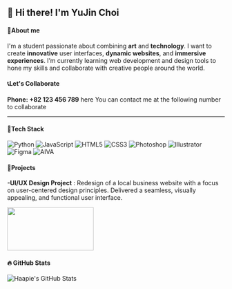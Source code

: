 ## 👋 Hi there! I'm YuJin Choi 
#### 👤About me
I'm a student passionate about combining **art** and **technology**. I want to create **innovative** user interfaces, **dynamic websites**, and **immersive experiences**. I’m currently learning web development and design tools to hone my skills and collaborate with creative people around the world.

#### 📞Let's Collaborate
**Phone: +82 123 456 789** here You can contact me at the following number to collaborate 

---

#### 🚀Tech Stack
![Python](https://img.shields.io/badge/Python-3776AB?style=flat-square&logo=python&logoColor=white)
![JavaScript](https://img.shields.io/badge/JavaScript-F7DF1E?style=flat-square&logo=javascript&logoColor=black)
![HTML5](https://img.shields.io/badge/HTML5-E34F26?style=flat-square&logo=html5&logoColor=white)
![CSS3](https://img.shields.io/badge/CSS3-1572B6?style=flat-square&logo=css3&logoColor=white)
![Photoshop](https://img.shields.io/badge/Photoshop-31A8FF?style=flat-square&logo=adobephotoshop&logoColor=white)
![Illustrator](https://img.shields.io/badge/Illustrator-FF9A00?style=flat-square&logo=adobeillustrator&logoColor=white)
![Figma](https://img.shields.io/badge/Figma-000000?style=flat-square&logo=figma&logoColor=white)
![AIVA](https://img.shields.io/badge/AIVA-000000?style=flat-square&logo=aiva&logoColor=white)

#### 🌱Projects
**-UI/UX Design Project**  : Redesign of a local business website with a focus on user-centered design principles. Delivered a seamless, visually appealing, and functional user interface.
  
  [<img src="https://img.shields.io/badge/UI%2FUX%20Exhibition-000000?style=for-the-badge&logo=figma&logoColor=white" width="200" height="100">](https://haapie4576.github.io/haapie4576/)
 





#### 🔥 GitHub Stats
![Haapie's GitHub Stats](https://github-readme-stats.vercel.app/api?username=haapie4576&show_icons=true&hide_title=true&hide=prs&count_private=true&theme=pink)





<!--
**haapie4576/haapie4576** is a ✨ _special_ ✨ repository because its `README.md` (this file) appears on your GitHub profile.

Here are some ideas to get you started:

- 🔭 I’m currently working on ...
- 🌱 I’m currently learning ...
- 👯 I’m looking to collaborate on ...
- 🤔 I’m looking for help with ...
- 💬 Ask me about ...
- 📫 How to reach me: ...
- 😄 Pronouns: ...
- ⚡ Fun fact: ...
-->
